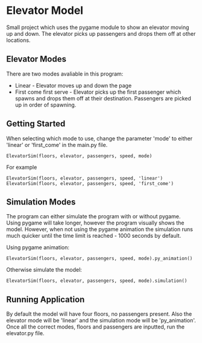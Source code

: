 # Elevator Model

Small project which uses the pygame module to show an elevator moving up and down. The elevator picks up passengers and drops them off at other locations.


## Elevator Modes

There are two modes avaliable in this program:
 * Linear - Elevator moves up and down the page
 * First come first serve - Elevator picks up the first passenger which spawns and drops them off at their destination. Passengers are picked up in order of spawning.
 
 
## Getting Started

When selecting which mode to use, change the parameter 'mode' to either 'linear' or 'first_come' in the main.py file.

```
ElevatorSim(floors, elevator, passengers, speed, mode)
```

For example

```
ElevatorSim(floors, elevator, passengers, speed, 'linear')
ElevatorSim(floors, elevator, passengers, speed, 'first_come')
```


## Simulation Modes 

The program can either simulate the program with or without pygame. Using pygame will take longer, however the program visually shows the model. However, when not using the pygame animation the simulation runs much quicker until the time limit is reached - 1000 seconds by default.

Using pygame animation:
```
ElevatorSim(floors, elevator, passengers, speed, mode).py_animation()
```
Otherwise simulate the model:
```
ElevatorSim(floors, elevator, passengers, speed, mode).simulation()
```

## Running Application

By default the model will have four floors, no passengers present. Also the elevator mode will be 'linear' and the simulation mode will be 'py_animation'. Once all the correct modes, floors and passengers are inputted, run the elevator.py file.

